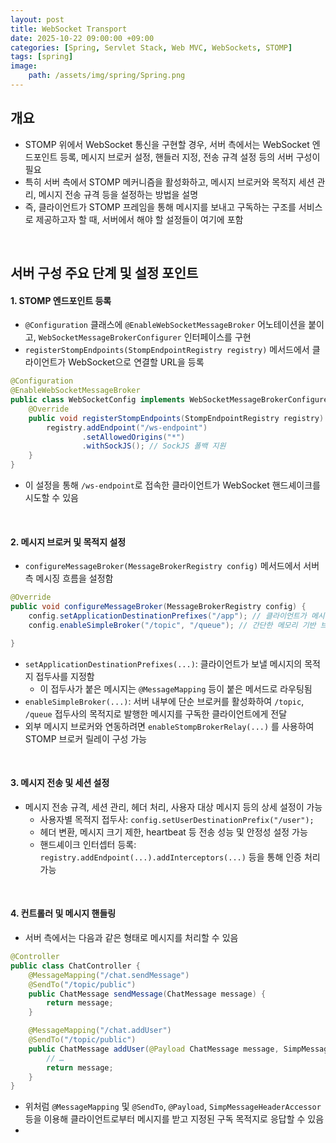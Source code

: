 ```yaml
---
layout: post
title: WebSocket Transport
date: 2025-10-22 09:00:00 +09:00
categories: [Spring, Servlet Stack, Web MVC, WebSockets, STOMP]
tags: [spring]
image:
    path: /assets/img/spring/Spring.png
---
```



## 개요

- STOMP 위에서 WebSocket 통신을 구현할 경우, 서버 측에서는 WebSocket 엔드포인트 등록, 메시지 브로커 설정, 핸들러 지정, 전송 규격 설정 등의 서버 구성이 필요
- 특히 서버 측에서 STOMP 메커니즘을 활성화하고, 메시지 브로커와 목적지 세션 관리, 메시지 전송 규격 등을 설정하는 방법을 설명
- 즉, 클라이언트가 STOMP 프레임을 통해 메시지를 보내고 구독하는 구조를 서비스로 제공하고자 할 때, 서버에서 해야 할 설정들이 여기에 포함

<br>

## 서버 구성 주요 단계 및 설정 포인트

#### 1. STOMP 엔드포인트 등록

- `@Configuration` 클래스에 `@EnableWebSocketMessageBroker` 어노테이션을 붙이고, `WebSocketMessageBrokerConfigurer` 인터페이스를 구현
- `registerStompEndpoints(StompEndpointRegistry registry)` 메서드에서 클라이언트가 WebSocket으로 연결할 URL을 등록

```java
@Configuration
@EnableWebSocketMessageBroker
public class WebSocketConfig implements WebSocketMessageBrokerConfigurer {
    @Override
    public void registerStompEndpoints(StompEndpointRegistry registry) {
        registry.addEndpoint("/ws-endpoint")
                .setAllowedOrigins("*")
                .withSockJS(); // SockJS 폴백 지원
    }
}
```

- 이 설정을 통해 `/ws-endpoint`로 접속한 클라이언트가 WebSocket 핸드셰이크를 시도할 수 있음

<br>

#### 2. 메시지 브로커 및 목적지 설정

- `configureMessageBroker(MessageBrokerRegistry config)` 메서드에서 서버 측 메시징 흐름을 설정함

```java
@Override
public void configureMessageBroker(MessageBrokerRegistry config) {
    config.setApplicationDestinationPrefixes("/app"); // 클라이언트가 메시지를 보낼 때 사용하는 접두사
    config.enableSimpleBroker("/topic", "/queue"); // 간단한 메모리 기반 브로커 활성화

}
```

- `setApplicationDestinationPrefixes(...)`: 클라이언트가 보낼 메시지의 목적지 접두사를 지정함
  - 이 접두사가 붙은 메시지는 `@MessageMapping` 등이 붙은 메서드로 라우팅됨
- `enableSimpleBroker(...)`: 서버 내부에 단순 브로커를 활성화하여 `/topic`, `/queue` 접두사의 목적지로 발행한 메시지를 구독한 클라이언트에게 전달
- 외부 메시지 브로커와 연동하려면 `enableStompBrokerRelay(...)` 를 사용하여 STOMP 브로커 릴레이 구성 가능

<br>

#### 3. 메시지 전송 및 세션 설정

- 메시지 전송 규격, 세션 관리, 헤더 처리, 사용자 대상 메시지 등의 상세 설정이 가능
  - 사용자별 목적지 접두사: `config.setUserDestinationPrefix("/user");`
  - 헤더 변환, 메시지 크기 제한, heartbeat 등 전송 성능 및 안정성 설정 가능
  - 핸드셰이크 인터셉터 등록: `registry.addEndpoint(...).addInterceptors(...)` 등을 통해 인증 처리 가능

<br>

#### 4. 컨트롤러 및 메시지 핸들링

- 서버 측에서는 다음과 같은 형태로 메시지를 처리할 수 있음
 
```java
@Controller
public class ChatController {
    @MessageMapping("/chat.sendMessage")
    @SendTo("/topic/public")
    public ChatMessage sendMessage(ChatMessage message) {
        return message;
    }

    @MessageMapping("/chat.addUser")
    @SendTo("/topic/public")
    public ChatMessage addUser(@Payload ChatMessage message, SimpMessageHeaderAccessor headerAccessor) {
        // …
        return message;
    }
}
```

- 위처럼 `@MessageMapping` 및 `@SendTo`, `@Payload`, `SimpMessageHeaderAccessor` 등을 이용해 클라이언트로부터 메시지를 받고 지정된 구독 목적지로 응답할 수 있음
- 